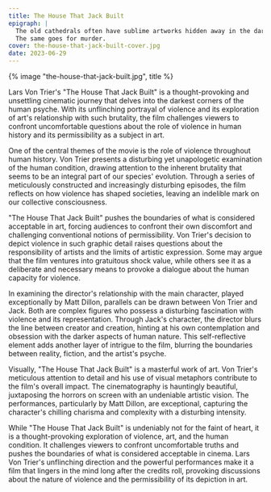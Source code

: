 ```yaml
---
title: The House That Jack Built
epigraph: |
  The old cathedrals often have sublime artworks hidden away in the darkest corners for only God to see.
  The same goes for murder.
cover: the-house-that-jack-built-cover.jpg
date: 2023-06-29
---
```


{% image "the-house-that-jack-built.jpg", title %}

Lars Von Trier's "The House That Jack Built" is a thought-provoking and unsettling cinematic journey that delves into the darkest corners of the human psyche. With its unflinching portrayal of violence and its exploration of art's relationship with such brutality, the film challenges viewers to confront uncomfortable questions about the role of violence in human history and its permissibility as a subject in art.

One of the central themes of the movie is the role of violence throughout human history. Von Trier presents a disturbing yet unapologetic examination of the human condition, drawing attention to the inherent brutality that seems to be an integral part of our species' evolution. Through a series of meticulously constructed and increasingly disturbing episodes, the film reflects on how violence has shaped societies, leaving an indelible mark on our collective consciousness.

"The House That Jack Built" pushes the boundaries of what is considered acceptable in art, forcing audiences to confront their own discomfort and challenging conventional notions of permissibility. Von Trier's decision to depict violence in such graphic detail raises questions about the responsibility of artists and the limits of artistic expression. Some may argue that the film ventures into gratuitous shock value, while others see it as a deliberate and necessary means to provoke a dialogue about the human capacity for violence.

In examining the director's relationship with the main character, played exceptionally by Matt Dillon, parallels can be drawn between Von Trier and Jack. Both are complex figures who possess a disturbing fascination with violence and its representation. Through Jack's character, the director blurs the line between creator and creation, hinting at his own contemplation and obsession with the darker aspects of human nature. This self-reflective element adds another layer of intrigue to the film, blurring the boundaries between reality, fiction, and the artist's psyche.

Visually, "The House That Jack Built" is a masterful work of art. Von Trier's meticulous attention to detail and his use of visual metaphors contribute to the film's overall impact. The cinematography is hauntingly beautiful, juxtaposing the horrors on screen with an undeniable artistic vision. The performances, particularly by Matt Dillon, are exceptional, capturing the character's chilling charisma and complexity with a disturbing intensity.

While "The House That Jack Built" is undeniably not for the faint of heart, it is a thought-provoking exploration of violence, art, and the human condition. It challenges viewers to confront uncomfortable truths and pushes the boundaries of what is considered acceptable in cinema. Lars Von Trier's unflinching direction and the powerful performances make it a film that lingers in the mind long after the credits roll, provoking discussions about the nature of violence and the permissibility of its depiction in art.
